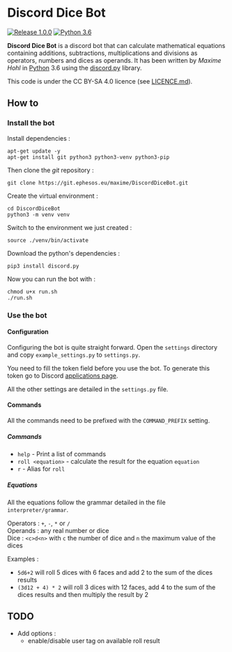 Discord Dice Bot
================

[![Release 1.0.0](https://img.shields.io/badge/release-v1.0.0-informational.svg)](https://git.ephesos.eu/maxime/DiscordDiceBot/releases)
[![Python 3.6](https://img.shields.io/badge/python-3.6-informational.svg)](https://www.python.org/)

**Discord Dice Bot** is a discord bot that can calculate mathematical equations containing additions, 
subtractions, multiplications and divisions as operators, numbers and dices as operands.
It has been written by *Maxime Hohl* in [Python](https://www.python.org/) 3.6 using 
the [discord.py](https://github.com/Rapptz/discord.py) library.

This code is under the CC BY-SA 4.0 licence (see [LICENCE.md](LICENCE.md)).


How to
------

### Install the bot

Install dependencies :
```shell
apt-get update -y
apt-get install git python3 python3-venv python3-pip
```

Then clone the *git* repository :
```shell
git clone https://git.ephesos.eu/maxime/DiscordDiceBot.git
```

Create the virtual environment :
```shell
cd DiscordDiceBot
python3 -m venv venv
```

Switch to the environment we just created :
```shell
source ./venv/bin/activate
```

Download the python's dependencies :
```shell
pip3 install discord.py
```

Now you can run the bot with :
```shell
chmod u+x run.sh
./run.sh
```

### Use the bot

#### Configuration
Configuring the bot is quite straight forward. Open the `settings` 
directory and copy `example_settings.py` to `settings.py`.

You need to fill the token field before you use the bot.
To generate this token go to Discord 
[applications page](https://discordapp.com/developers/applications/me).


All the other settings are detailed in the `settings.py` file.

#### Commands
All the commands need to be prefixed with the `COMMAND_PREFIX` setting.

##### Commands
- `help` - Print a list of commands
- `roll <equation>` - calculate the result for the equation `equation`
- `r` - Alias for `roll` 

##### Equations
All the equations follow the grammar detailed in the file `interpreter/grammar`.

Operators : `+`, `-`, `*` or `/`  
Operands : any real number or dice  
Dice : `<c>d<n>` with `c` the number of dice and `n` the maximum value of the dices

Examples :
- `5d6+2` will roll 5 dices with 6 faces and add 2 to the sum of the dices results
- `(3d12 + 4) * 2` will roll 3 dices with 12 faces, add 4 to the sum of the dices results 
and then multiply the result by 2


TODO
----

- Add options :
    - enable/disable user tag on available roll result
